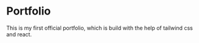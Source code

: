 # Portfolio
This is my first official portfolio, which is build with the help of tailwind css and react. 

